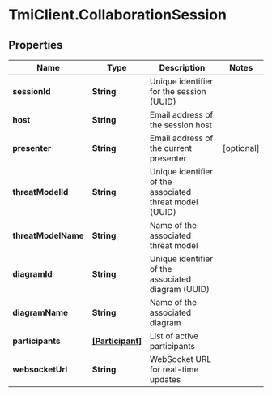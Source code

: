 # TmiClient.CollaborationSession

## Properties
Name | Type | Description | Notes
------------ | ------------- | ------------- | -------------
**sessionId** | **String** | Unique identifier for the session (UUID) | 
**host** | **String** | Email address of the session host | 
**presenter** | **String** | Email address of the current presenter | [optional] 
**threatModelId** | **String** | Unique identifier of the associated threat model (UUID) | 
**threatModelName** | **String** | Name of the associated threat model | 
**diagramId** | **String** | Unique identifier of the associated diagram (UUID) | 
**diagramName** | **String** | Name of the associated diagram | 
**participants** | [**[Participant]**](Participant.md) | List of active participants | 
**websocketUrl** | **String** | WebSocket URL for real-time updates | 
